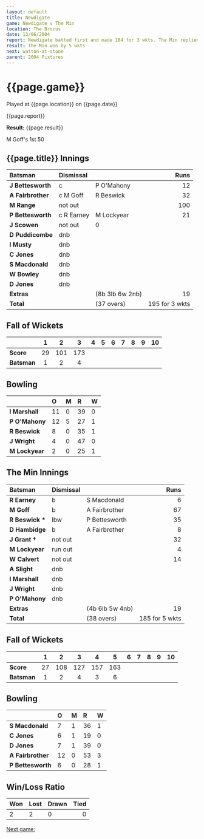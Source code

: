```yaml
---
layout: default
title: Newdigate
game: Newdigate v The Min
location: The Brocus
date: 13/06/2004
report: Newdigate batted first and made 184 for 3 wkts. The Min replied with 185 for 5 wkts
result: The Min won by 5 wkts
next: watton-at-stone
parent: 2004 Fixtures
---
```


# {{page.game}}

Played at {{page.location}} on {{page.date}}

{{page.report}}

**Result:** {{page.result}}

M Goff's 1st 50

## {{page.title}} Innings


| Batsman | Dismissal |  | Runs |
|:---|:---|---|---:|
| **J Bettesworth** | c | P O'Mahony | 12 |
| **A Fairbrother** | c M Goff | R Beswick | 32 |
| **M Range** | not out |  | 100 |
| **P Bettesworth** | c R Earney | M Lockyear | 21 |
| **J Scowen** | not out |   0 |
| **D Puddicombe** | dnb |  |  |
| **I Musty** | dnb |  |  |
| **C Jones** | dnb |  |  |
| **S Macdonald** | dnb |  |  |
| **W Bowley** | dnb |  |  |
| **D Jones** |dnb |  |  |
| **Extras** | | (8b 3lb 6w 2nb) | 19 |
| **Total** | | (37 overs) | 195 for 3 wkts |

## Fall of Wickets

| | 1 | 2 | 3 | 4 | 5 | 6 | 7 | 8 | 9 | 10 |
|---|:---:|:---:|:---:|:---:|:---:|:---:|:---:|:---:|:---:|:---:|
| **Score** | 29 | 101 | 173 |  |  |  |  |  |  |  |
| **Batsman** | 1 | 2 | 4 |  |  |  |  |  |  |  |

## Bowling

| | O | M | R | W |
|---|:---|:---|:---|:---|
| **I Marshall** | 11 | 0 | 39 | 0 |
| **P O'Mahony** | 12 | 5 | 27 | 1 |
| **R Beswick** | 8 | 0 | 35 | 1 |
| **J Wright** | 4 | 0 | 47 | 0 |
| **M Lockyear** | 2 | 0 | 25 | 1 |

## The Min Innings

| Batsman | Dismissal |  | Runs |
|:---|:---|---|---:|
| **R Earney** | b | S Macdonald | 6 |
| **M Goff** | b | A Fairbrother | 67 |
| **R Beswick &#42;** | lbw | P Bettesworth | 35 |
| **D Hambidge** | b | A Fairbrother | 8 |
| **J Grant &#8224;** | not out |  | 32 |
| **M Lockyear** | run out |  | 4 |
| **W Calvert** | not out |  | 14 |
| **A Slight** | dnb |  |  |
| **I Marshall** | dnb |  |  |
| **J Wright** | dnb |  |  |
| **P O'Mahony** | dnb |  |  |
| **Extras** | | (4b 6lb 5w 4nb) | 19 |
| **Total** | | (38 overs) | 185 for 5 wkts |

## Fall of Wickets

| | 1 | 2 | 3 | 4 | 5 | 6 | 7 | 8 | 9 | 10 |
|---|:---:|:---:|:---:|:---:|:---:|:---:|:---:|:---:|:---:|:---:|
| **Score** | 27 | 108 | 127 | 157 | 163 |  |  |  |  |  |
| **Batsman** | 1 | 2 | 4 | 3 | 6 |  |  |  |  |  |

## Bowling

| | O | M | R | W |
|---|:---|:---|:---|:---|
| **S Macdonald** | 7 | 1 | 36 | 1 |
| **C Jones** | 6 | 1 | 19 | 0 |
| **D Jones** | 7 | 1 | 39 | 0 |
| **A Fairbrother** | 12 | 0 | 53 | 3 |
| **P Bettesworth** | 6 | 0 | 28 | 1 |

## Win/Loss Ratio

| Won | Lost | Drawn | Tied |
|:---|:---|:---|---:|
| 2 | 2 | 0 | 0 |

[Next game:]({{page.next}})